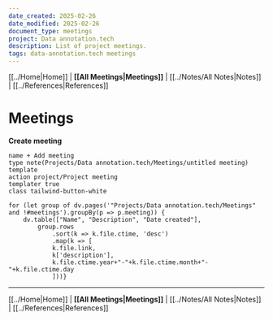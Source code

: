 ```yaml
---
date_created: 2025-02-26
date_modified: 2025-02-26
document_type: meetings
project: Data annotation.tech
description: List of project meetings.
tags: data-annotation.tech meetings
---
```

[[../Home|Home]] | **[[All Meetings|Meetings]]** | [[../Notes/All Notes|Notes]] | [[../References|References]]
# Meetings
**Create meeting**
```button
name + Add meeting
type note(Projects/Data annotation.tech/Meetings/untitled meeting) template
action project/Project meeting
templater true
class tailwind-button-white
```
```dataviewjs
for (let group of dv.pages('"Projects/Data annotation.tech/Meetings" and !#meetings').groupBy(p => p.meeting)) {
	dv.table(["Name", "Description", "Date created"], 
		group.rows 
			.sort(k => k.file.ctime, 'desc')
			.map(k => [
			k.file.link, 
			k['description'],
			k.file.ctime.year+"-"+k.file.ctime.month+"-"+k.file.ctime.day
			]))}
```

---
[[../Home|Home]] | **[[All Meetings|Meetings]]** | [[../Notes/All Notes|Notes]] | [[../References|References]]